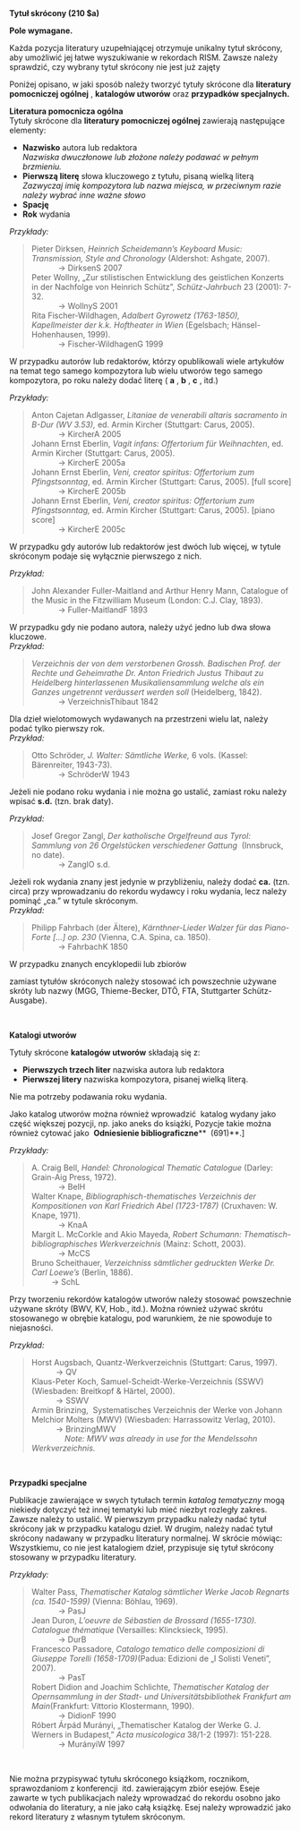 &nbsp;  

**Tytuł skrócony (210 $a)**&nbsp;

**Pole wymagane.**

Każda pozycja literatury uzupełniającej otrzymuje unikalny tytuł skrócony, aby umożliwić jej łatwe wyszukiwanie w rekordach RISM. Zawsze należy sprawdzić, czy wybrany tytuł skrócony nie jest już zajęty  
  
Poniżej opisano, w jaki sposób należy tworzyć tytuły skrócone dla **literatury pomocniczej ogólnej** , **katalogów utworów** oraz **przypadków specjalnych.**

**Literatura pomocnicza ogólna**    
Tytuły skrócone dla **literatury pomocniczej ogólnej** zawierają następujące elementy:

- **Nazwisko** autora lub redaktora  
_Nazwiska dwuczłonowe lub złożone należy podawać w pełnym brzmieniu._  
- **Pierwszą literę** słowa kluczowego z tytułu, pisaną wielką literą  
_Zazwyczaj imię kompozytora lub nazwa miejsca, w przeciwnym razie należy wybrać inne ważne słowo_  
- **Spację**
- **Rok** wydania

_Przykłady:_

> Pieter Dirksen, _Heinrich Scheidemann’s Keyboard Music: Transmission, Style and Chronology_ (Aldershot: Ashgate, 2007).  
> &nbsp;&nbsp;&nbsp;&nbsp;&nbsp;&nbsp;&nbsp;&nbsp;&nbsp;&nbsp;&nbsp; → DirksenS 2007  
> Peter Wollny, „Zur stilistischen Entwicklung des geistlichen Konzerts in der Nachfolge von Heinrich Schütz”,&nbsp;_Schütz-Jahrbuch_ 23 (2001): 7-32.  
> &nbsp;&nbsp;&nbsp;&nbsp;&nbsp;&nbsp;&nbsp;&nbsp;&nbsp;&nbsp;&nbsp; → WollnyS 2001  
> Rita Fischer-Wildhagen, _Adalbert Gyrowetz (1763-1850), Kapellmeister der k.k. Hoftheater in Wien_ (Egelsbach; Hänsel-Hohenhausen, 1999).  
> &nbsp;&nbsp;&nbsp;&nbsp;&nbsp;&nbsp;&nbsp;&nbsp;&nbsp;&nbsp;&nbsp; → Fischer-WildhagenG 1999

  

W przypadku autorów lub redaktorów, którzy opublikowali wiele artykułów na temat tego samego kompozytora lub wielu utworów tego samego kompozytora, po roku należy dodać literę ( **a** , **b** , **c** , itd.)   

  

_Przykłady:_

> Anton Cajetan Adlgasser, _Litaniae de venerabili altaris sacramento in B-Dur (WV 3.53),_ ed. Armin Kircher (Stuttgart: Carus, 2005).  
> &nbsp;&nbsp;&nbsp;&nbsp;&nbsp;&nbsp;&nbsp;&nbsp;&nbsp;&nbsp;&nbsp; → KircherA 2005  
> Johann Ernst Eberlin, _Vagit infans: Offertorium für Weihnachten_, ed. Armin Kircher (Stuttgart: Carus, 2005).  
> &nbsp;&nbsp;&nbsp;&nbsp;&nbsp;&nbsp;&nbsp;&nbsp;&nbsp;&nbsp;&nbsp; → KircherE 2005a  
> Johann Ernst Eberlin, _Veni, creator spiritus: Offertorium zum Pfingstsonntag_, ed. Armin Kircher (Stuttgart: Carus, 2005). [full score]  
> &nbsp;&nbsp;&nbsp;&nbsp;&nbsp;&nbsp;&nbsp;&nbsp;&nbsp;&nbsp;&nbsp; → KircherE 2005b  
> Johann Ernst Eberlin, _Veni, creator spiritus: Offertorium zum Pfingstsonntag,_ ed. Armin Kircher (Stuttgart: Carus, 2005). [piano score]  
> &nbsp;&nbsp;&nbsp;&nbsp;&nbsp;&nbsp;&nbsp;&nbsp;&nbsp;&nbsp;&nbsp; → KircherE 2005c

W przypadku gdy autorów lub redaktorów jest dwóch lub więcej, w tytule skróconym podaje się wyłącznie pierwszego z nich.

  

_Przykład:_  

> John Alexander Fuller-Maitland and Arthur Henry Mann, Catalogue of the Music in the Fitzwilliam Museum (London: C.J. Clay, 1893).  
> &nbsp;&nbsp;&nbsp;&nbsp;&nbsp;&nbsp;&nbsp;&nbsp;&nbsp;&nbsp;&nbsp; → Fuller-MaitlandF 1893

  
W przypadku gdy nie podano autora, należy użyć jedno lub dwa słowa kluczowe.  
_Przykład:_

> _Verzeichnis der von dem verstorbenen Grossh. Badischen Prof. der Rechte und Geheimrathe Dr. Anton Friedrich Justus Thibaut zu Heidelberg hinterlassenen Musikaliensammlung welche als ein Ganzes ungetrennt veräussert werden soll_ (Heidelberg, 1842).  
> &nbsp;&nbsp;&nbsp;&nbsp;&nbsp;&nbsp;&nbsp;&nbsp;&nbsp;&nbsp;&nbsp; → VerzeichnisThibaut 1842

  

Dla dzieł wielotomowych wydawanych na przestrzeni wielu lat, należy podać tylko pierwszy rok.   
_Przykład:_

> Otto Schröder, _J. Walter: Sämtliche Werke,_ 6 vols. (Kassel: Bärenreiter, 1943-73).  
> &nbsp;&nbsp;&nbsp;&nbsp;&nbsp;&nbsp;&nbsp;&nbsp;&nbsp;&nbsp;&nbsp; → SchröderW 1943

Jeżeli nie podano roku wydania i nie można go ustalić, zamiast roku należy wpisać **s.d.** (tzn. brak daty).

_Przykład:_

> Josef Gregor Zangl, _Der katholische Orgelfreund aus Tyrol: Sammlung von 26 Orgelstücken verschiedener Gattung&nbsp;_ (Innsbruck, no date).  
> &nbsp;&nbsp;&nbsp;&nbsp;&nbsp;&nbsp;&nbsp;&nbsp;&nbsp;&nbsp;&nbsp; → ZanglO s.d.

  
Jeżeli rok wydania znany jest jedynie w przybliżeniu, należy dodać **ca.** (tzn. circa) przy wprowadzaniu do rekordu wydawcy i roku wydania, lecz należy pominąć&nbsp;„ca.”&nbsp;w tytule skróconym.  
_Przykład:_  

> Philipp Fahrbach (der Ältere), _Kärnthner-Lieder Walzer für das Piano-Forte [...] op. 230_ (Vienna, C.A. Spina, ca. 1850).  
> &nbsp;&nbsp;&nbsp;&nbsp;&nbsp;&nbsp;&nbsp;&nbsp;&nbsp;&nbsp;&nbsp; → FahrbachK 1850

W przypadku znanych encyklopedii lub zbiorów  

 zamiast tytułów skróconych należy stosować ich powszechnie używane skróty lub nazwy (MGG, Thieme-Becker, DTÖ, FTA, Stuttgarter Schütz-Ausgabe).

&nbsp;

**Katalogi utworów**

Tytuły skrócone **katalogów utworów** składają się z:

- **Pierwszych trzech liter** nazwiska autora lub redaktora  
- **Pierwszej litery** nazwiska kompozytora, pisanej wielką literą.

Nie ma potrzeby podawania roku wydania.  
  
Jako katalog utworów można również wprowadzić&nbsp; katalog wydany jako część większej pozycji, np. jako aneks do książki, Pozycje takie można również cytować jako&nbsp; **Odniesienie bibliograficzne**** &nbsp;(691)**.]

_Przykłady:_

> A. Craig Bell, _Handel: Chronological Thematic Catalogue_ (Darley: Grain-Aig Press, 1972).  
> &nbsp;&nbsp;&nbsp;&nbsp;&nbsp;&nbsp;&nbsp;&nbsp;&nbsp;&nbsp;&nbsp; → BelH  
> Walter Knape, _Bibliographisch-thematisches Verzeichnis der Kompositionen von Karl Friedrich Abel (1723-1787)_ (Cruxhaven: W. Knape, 1971).  
> &nbsp;&nbsp;&nbsp;&nbsp;&nbsp;&nbsp;&nbsp;&nbsp;&nbsp;&nbsp;&nbsp; → KnaA  
> Margit L. McCorkle and Akio Mayeda, _Robert Schumann: Thematisch-bibliographisches Werkverzeichnis_ (Mainz: Schott, 2003).  
> &nbsp;&nbsp;&nbsp;&nbsp;&nbsp;&nbsp;&nbsp;&nbsp;&nbsp;&nbsp;&nbsp; → McCS  
> Bruno Scheithauer, _Verzeichniss sämtlicher gedruckten Werke Dr. Carl Loewe’s_ (Berlin, 1886).  
> &nbsp;&nbsp;&nbsp;&nbsp;&nbsp;&nbsp;&nbsp;&nbsp; → SchL

Przy tworzeniu rekordów katalogów utworów należy stosować powszechnie używane skróty (BWV, KV, Hob., itd.). Można również używać skrótu stosowanego w obrębie katalogu, pod warunkiem, że nie spowoduje to niejasności.

  

_Przykład:_  

> Horst Augsbach, Quantz-Werkverzeichnis (Stuttgart: Carus, 1997).  
> &nbsp;&nbsp;&nbsp;&nbsp;&nbsp;&nbsp;&nbsp;&nbsp;&nbsp;&nbsp; → QV  
> Klaus-Peter Koch, Samuel-Scheidt-Werke-Verzeichnis (SSWV) (Wiesbaden: Breitkopf & Härtel, 2000).  
> &nbsp;&nbsp;&nbsp;&nbsp;&nbsp;&nbsp;&nbsp;&nbsp;&nbsp;&nbsp; → SSWV  
> Armin Brinzing,&nbsp; Systematisches Verzeichnis der Werke von Johann Melchior Molters (MWV) (Wiesbaden: Harrassowitz Verlag, 2010).  
> &nbsp;&nbsp;&nbsp;&nbsp;&nbsp;&nbsp;&nbsp;&nbsp;&nbsp;&nbsp; → BrinzingMWV  
> &nbsp;&nbsp;&nbsp;&nbsp;&nbsp;&nbsp;&nbsp;&nbsp;&nbsp;&nbsp;&nbsp;&nbsp; &nbsp; _Note: MWV was already in use for the Mendelssohn Werkverzeichnis._

&nbsp;

**Przypadki specjalne**

Publikacje zawierające w swych tytułach termin _katalog tematyczny_ mogą niekiedy dotyczyć też innej tematyki lub mieć niezbyt rozległy zakres. Zawsze należy to ustalić. W pierwszym przypadku należy nadać tytuł skrócony jak w przypadku katalogu dzieł. W drugim, należy nadać tytuł skrócony nadawany w przypadku literatury normalnej. W skrócie mówiąc: Wszystkiemu, co nie jest katalogiem dzieł, przypisuje się tytuł skrócony stosowany w przypadku literatury.

_Przykłady:_

> Walter Pass, _Thematischer Katalog sämtlicher Werke Jacob Regnarts (ca. 1540-1599)_ (Vienna: Böhlau, 1969).  
> &nbsp;&nbsp;&nbsp;&nbsp;&nbsp;&nbsp;&nbsp;&nbsp;&nbsp;&nbsp;&nbsp; → PasJ  
> Jean Duron, _L’oeuvre de Sébastien de Brossard (1655-1730). Catalogue thématique_ (Versailles: Klincksieck, 1995).  
> &nbsp;&nbsp;&nbsp;&nbsp;&nbsp;&nbsp;&nbsp;&nbsp;&nbsp;&nbsp;&nbsp; → DurB  
> Francesco Passadore, _Catalogo tematico delle composizioni di Giuseppe Torelli (1658-1709)_(Padua: Edizioni de „I Solisti Veneti”, 2007).  
> &nbsp;&nbsp;&nbsp;&nbsp;&nbsp;&nbsp;&nbsp;&nbsp;&nbsp;&nbsp;&nbsp; → PasT  
> Robert Didion and Joachim Schlichte, _Thematischer Katalog der Opernsammlung in der Stadt- und Universitätsbibliothek Frankfurt am Main_(Frankfurt: Vittorio Klostermann, 1990).  
> &nbsp;&nbsp;&nbsp;&nbsp;&nbsp;&nbsp;&nbsp;&nbsp;&nbsp;&nbsp;&nbsp; → DidionF 1990  
> Róbert Árpád Murányi, „Thematischer Katalog der Werke G. J. Werners in Budapest,”&nbsp;_Acta musicologica_ 38/1-2 (1997): 151-228.  
> &nbsp;&nbsp;&nbsp;&nbsp;&nbsp;&nbsp;&nbsp;&nbsp;&nbsp;&nbsp;&nbsp; → MurányiW 1997&nbsp;

&nbsp;

Nie można przypisywać tytułu skróconego książkom, rocznikom, sprawozdaniom z konferencji&nbsp; itd. zawierającym zbiór esejów. Eseje zawarte w tych publikacjach należy wprowadzać do rekordu osobno jako odwołania do literatury, a nie jako całą książkę. Esej należy wprowadzić jako rekord literatury z własnym tytułem skróconym.